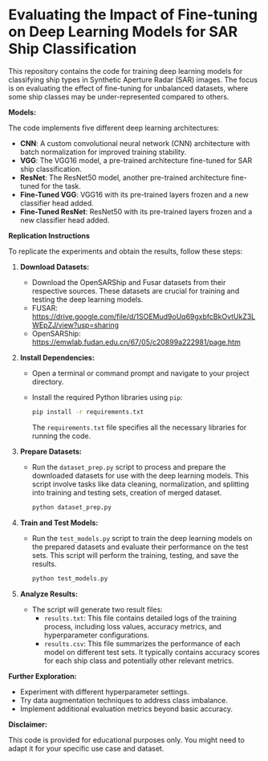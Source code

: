 # Evaluating the Impact of Fine-tuning on Deep Learning Models for SAR Ship Classification 

This repository contains the code for training deep learning models for classifying ship types in Synthetic Aperture Radar (SAR) images. The focus is on evaluating the effect of fine-tuning for unbalanced datasets, where some ship classes may be under-represented compared to others.

**Models:**

The code implements five different deep learning architectures:

* **CNN**: A custom convolutional neural network (CNN) architecture with batch normalization for improved training stability.
* **VGG**: The VGG16 model, a pre-trained architecture fine-tuned for SAR ship classification.
* **ResNet**: The ResNet50 model, another pre-trained architecture fine-tuned for the task.
* **Fine-Tuned VGG**: VGG16 with its pre-trained layers frozen and a new classifier head added.
* **Fine-Tuned ResNet**: ResNet50 with its pre-trained layers frozen and a new classifier head added.

**Replication Instructions**

To replicate the experiments and obtain the results, follow these steps:

1. **Download Datasets:**
   - Download the OpenSARShip and Fusar datasets from their respective sources. These datasets are crucial for training and testing the deep learning models.
   - FUSAR: https://drive.google.com/file/d/1SOEMud9oUq69gxbfcBkOvtUkZ3LWEpZJ/view?usp=sharing
   - OpenSARShip: https://emwlab.fudan.edu.cn/67/05/c20899a222981/page.htm

2. **Install Dependencies:**
   - Open a terminal or command prompt and navigate to your project directory.
   - Install the required Python libraries using `pip`:

     ```bash
     pip install -r requirements.txt
     ```

     The `requirements.txt` file specifies all the necessary libraries for running the code.

3. **Prepare Datasets:**
   - Run the `dataset_prep.py` script to process and prepare the downloaded datasets for use with the deep learning models. This script involve tasks like data cleaning, normalization, and splitting into training and testing sets, creation of merged dataset.

     ```bash
     python dataset_prep.py
     ```

4. **Train and Test Models:**
   - Run the `test_models.py` script to train the deep learning models on the prepared datasets and evaluate their performance on the test sets. This script will perform the training, testing, and save the results.

     ```bash
     python test_models.py
     ```

5. **Analyze Results:**
   - The script will generate two result files:
     - `results.txt`: This file contains detailed logs of the training process, including loss values, accuracy metrics, and hyperparameter configurations.
     - `results.csv`: This file summarizes the performance of each model on different test sets. It typically contains accuracy scores for each ship class and potentially other relevant metrics.


**Further Exploration:**

* Experiment with different hyperparameter settings.
* Try data augmentation techniques to address class imbalance.
* Implement additional evaluation metrics beyond basic accuracy.

**Disclaimer:**

This code is provided for educational purposes only. You might need to adapt it for your specific use case and dataset.
